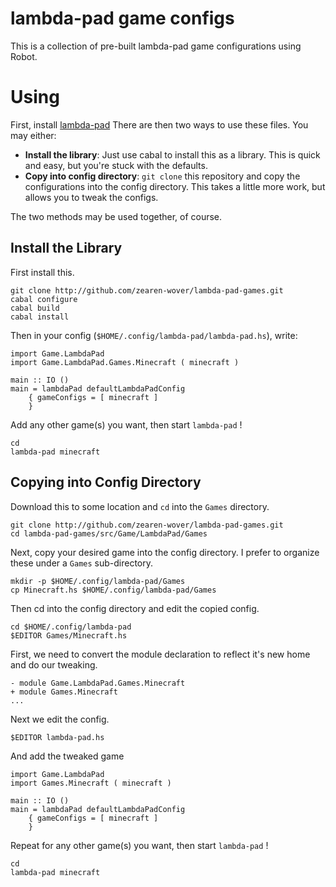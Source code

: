 # lambda-pad game configs

This is a collection of pre-built lambda-pad game configurations using Robot.

# Using

First, install [lambda-pad](http://github.com/zearen-wover/lambda-pad.git)
There are then two ways to use these files.  You may either:

- **Install the library**: Just use cabal to install this as a library.  This is
  quick and easy, but you're stuck with the defaults.
- **Copy into config directory**: `git clone` this repository and copy the
  configurations into the config directory.  This takes a little more work, but
  allows you to tweak the configs.

The two methods may be used together, of course.

## Install the Library

First install this.

    git clone http://github.com/zearen-wover/lambda-pad-games.git
    cabal configure
    cabal build
    cabal install

Then in your config (`$HOME/.config/lambda-pad/lambda-pad.hs`), write:

    import Game.LambdaPad
    import Game.LambdaPad.Games.Minecraft ( minecraft )

    main :: IO ()
    main = lambdaPad defaultLambdaPadConfig
        { gameConfigs = [ minecraft ]
        }

Add any other game(s) you want, then start `lambda-pad` !

    cd
    lambda-pad minecraft

## Copying into Config Directory

Download this to some location and `cd` into the `Games` directory.

    git clone http://github.com/zearen-wover/lambda-pad-games.git
    cd lambda-pad-games/src/Game/LambdaPad/Games

Next, copy your desired game into the config directory.  I prefer to organize
these under a `Games` sub-directory.

    mkdir -p $HOME/.config/lambda-pad/Games
    cp Minecraft.hs $HOME/.config/lambda-pad/Games

Then cd into the config directory and edit the copied config.

    cd $HOME/.config/lambda-pad
    $EDITOR Games/Minecraft.hs

First, we need to convert the module declaration to reflect it's new home and do
our tweaking.

    - module Game.LambdaPad.Games.Minecraft
    + module Games.Minecraft
    ...

Next we edit the config.

    $EDITOR lambda-pad.hs

And add the tweaked game

    import Game.LambdaPad
    import Games.Minecraft ( minecraft )

    main :: IO ()
    main = lambdaPad defaultLambdaPadConfig
        { gameConfigs = [ minecraft ]
        }

Repeat for any other game(s) you want, then start `lambda-pad` !

    cd
    lambda-pad minecraft
